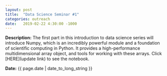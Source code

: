 ```yaml
---
layout: post
title:  "Data Science Seminar #1"
categories: outreach
date:   2019-02-22 4:30:00 -1000
---
```


**Description:** The first part in this introduction to data science series will introduce Numpy, which is an incredibly powerful module and a foundation of scientific computing in Python. It provides a high-performance multidimensional array object, and tools for working with these arrays. Click [HERE](update link) to see the notebook.

**Date:**  {{ page.date | date_to_long_string }}
